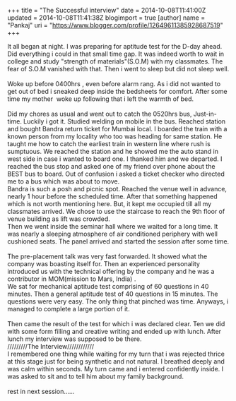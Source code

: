 +++
title = "The Successful interview"
date = 2014-10-08T11:41:00Z
updated = 2014-10-08T11:41:38Z
blogimport = true 
[author]
	name = "Pankaj"
	uri = "https://www.blogger.com/profile/12649611385928687519"
+++

<div dir="ltr" style="text-align: left;" trbidi="on">It all began at night. I was preparing for aptitude test for the D-day ahead. Did everything i could in that small time gap. It was indeed worth to wait in college and study "strength of materials"(S.O.M) with my classmates. The fear of S.O.M vanished with that. Then i went to sleep but did not sleep well.<br /><br />Woke up before 0400hrs , even before alarm rang. As i did not wanted to get out of bed i sneaked deep inside the bedsheets for comfort. After some time my mother&nbsp; woke up following that i left the warmth of bed.<br /><br />Did my chores as usual and went out to catch the 0520hrs bus, Just-in-time. Luckily i got it. Studied welding on mobile in the bus. Reached station and bought Bandra return ticket for Mumbai local. I boarded the train with a known person from my locality who too was heading for same station. He taught me how to catch the earliest train in western line where rush is sumptuous. We reached the station and he showed me the auto stand in west side in case i wanted to board one. I thanked him and we departed. I reached the bus stop and asked one of my friend over phone about the BEST bus to board. Out of confusion i asked a ticket checker who directed me to a bus which was about to move.<br />Bandra is such a posh and picnic spot. Reached the venue well in advance, nearly 1 hour before the scheduled time. After that something happened which is not worth mentioning here. But, it kept me occupied till all my classmates arrived. We chose to use the staircase to reach the 9th floor of venue building as lift was crowded.<br />Then we went inside the seminar hall where we waited for a long time. It was nearly a sleeping atmosphere of air conditioned periphery with well cushioned seats. The panel arrived and started the session after some time.<br /><br />The pre-placement talk was very fast forwarded. It showed what the company was boasting itself for. Then an experienced personality introduced us with the technical offering by the company and he was a contributor in MOM(mission to Mars, India) .<br />We sat for mechanical aptitude test comprising of 60 questions in 40 minutes. Then a general aptitude test of 40 questions in 15 minutes. The questions were very easy. The only thing that pinched was time. Anyways, i managed to complete a large portion of it.<br /><br />Then came the result of the test for which i was declared clear. Ten we did with some form filling and creative writing and ended up with lunch. After lunch my interview was supposed to be there.<br />/////////The Interview////////////<br />I remembered one thing while waiting for my turn that i was rejected thrice at this stage just for being synthetic and not natural. I breathed deeply and was calm within seconds. My turn came and i entered confidently inside. I was asked to sit and to tell him about my family background.<br /><br />rest in next session...... </div>
